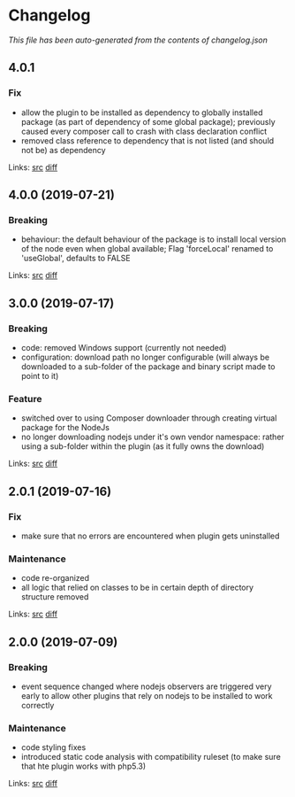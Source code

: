 # Changelog

_This file has been auto-generated from the contents of changelog.json_

## 4.0.1

### Fix

* allow the plugin to be installed as dependency to globally installed package (as part of dependency of some global package); previously caused every composer call to crash with class declaration conflict
* removed class reference to dependency that is not listed (and should not be) as dependency

Links: [src](https://github.com/vaimo/binary-nodejs/tree/4.0.1) [diff](https://github.com/vaimo/binary-nodejs/compare/4.0.0...4.0.1)

## 4.0.0 (2019-07-21)

### Breaking

* behaviour: the default behaviour of the package is to install local version of the node even when global available; Flag 'forceLocal' renamed to 'useGlobal', defaults to FALSE

Links: [src](https://github.com/vaimo/binary-nodejs/tree/4.0.0) [diff](https://github.com/vaimo/binary-nodejs/compare/3.0.0...4.0.0)

## 3.0.0 (2019-07-17)

### Breaking

* code: removed Windows support (currently not needed)
* configuration: download path no longer configurable (will always be downloaded to a sub-folder of the package and binary script made to point to it)

### Feature

* switched over to using Composer downloader through creating virtual package for the NodeJs
* no longer downloading nodejs under it's own vendor namespace: rather using a sub-folder within the plugin (as it fully owns the download)

Links: [src](https://github.com/vaimo/binary-nodejs/tree/3.0.0) [diff](https://github.com/vaimo/binary-nodejs/compare/2.0.1...3.0.0)

## 2.0.1 (2019-07-16)

### Fix

* make sure that no errors are encountered when plugin gets uninstalled

### Maintenance

* code re-organized
* all logic that relied on classes to be in certain depth of directory structure removed

Links: [src](https://github.com/vaimo/binary-nodejs/tree/2.0.1) [diff](https://github.com/vaimo/binary-nodejs/compare/2.0.0...2.0.1)

## 2.0.0 (2019-07-09)

### Breaking

* event sequence changed where nodejs observers are triggered very early to allow other plugins that rely on nodejs to be installed to work correctly

### Maintenance

* code styling fixes
* introduced static code analysis with compatibility ruleset (to make sure that hte plugin works with php5.3)

Links: [src](https://github.com/vaimo/binary-nodejs/tree/2.0.0) [diff](https://github.com/vaimo/binary-nodejs/compare/33286fd459b8961cfd92f8982b4e657de527a86a...2.0.0)